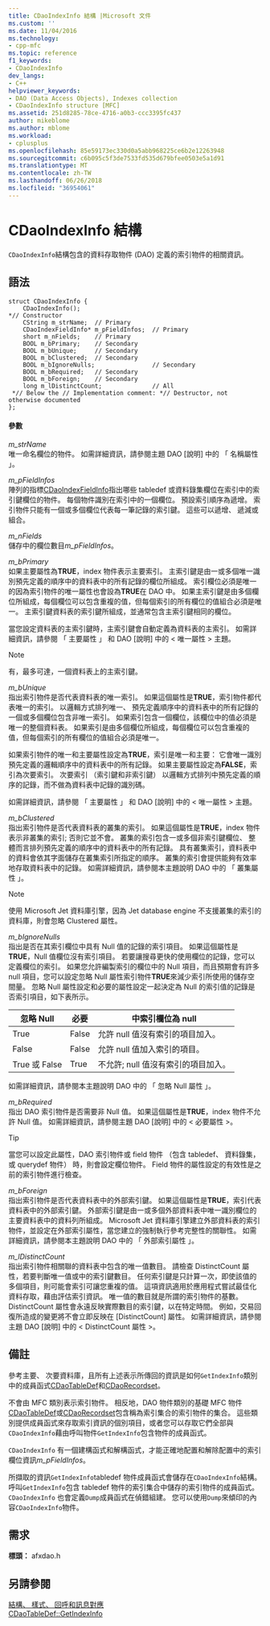 ```yaml
---
title: CDaoIndexInfo 結構 |Microsoft 文件
ms.custom: ''
ms.date: 11/04/2016
ms.technology:
- cpp-mfc
ms.topic: reference
f1_keywords:
- CDaoIndexInfo
dev_langs:
- C++
helpviewer_keywords:
- DAO (Data Access Objects), Indexes collection
- CDaoIndexInfo structure [MFC]
ms.assetid: 251d8285-78ce-4716-a0b3-ccc3395fc437
author: mikeblome
ms.author: mblome
ms.workload:
- cplusplus
ms.openlocfilehash: 85e59173ec330d0a5abb968225ce6b2e12263948
ms.sourcegitcommit: c6b095c5f3de7533fd535d679bfee0503e5a1d91
ms.translationtype: MT
ms.contentlocale: zh-TW
ms.lasthandoff: 06/26/2018
ms.locfileid: "36954061"
---
```

# <a name="cdaoindexinfo-structure"></a>CDaoIndexInfo 結構
`CDaoIndexInfo`結構包含的資料存取物件 (DAO) 定義的索引物件的相關資訊。  
  
## <a name="syntax"></a>語法  
  
```  
struct CDaoIndexInfo {  
    CDaoIndexInfo();
*// Constructor  
    CString m_strName;  // Primary  
    CDaoIndexFieldInfo* m_pFieldInfos;  // Primary  
    short m_nFields;    // Primary  
    BOOL m_bPrimary;    // Secondary  
    BOOL m_bUnique;     // Secondary  
    BOOL m_bClustered;  // Secondary  
    BOOL m_bIgnoreNulls;                // Secondary  
    BOOL m_bRequired;   // Secondary  
    BOOL m_bForeign;    // Secondary  
    long m_lDistinctCount;              // All  
 *// Below the // Implementation comment: *// Destructor, not otherwise documented  
};   
```  
  
#### <a name="parameters"></a>參數  
 *m_strName*  
 唯一命名欄位的物件。 如需詳細資訊，請參閱主題 DAO [說明] 中的 「 名稱屬性 」。  
  
 *m_pFieldInfos*  
 陣列的指標[CDaoIndexFieldInfo](../../mfc/reference/cdaoindexfieldinfo-structure.md)指出哪些 tabledef 或資料錄集欄位在索引中的索引鍵欄位的物件。 每個物件識別在索引中的一個欄位。 預設索引順序為遞增。 索引物件只能有一個或多個欄位代表每一筆記錄的索引鍵。 這些可以遞增、 遞減或組合。  
  
 *m_nFields*  
 儲存中的欄位數目*m_pFieldInfos*。  
  
 *m_bPrimary*  
 如果主要屬性為**TRUE**，index 物件表示主要索引。 主索引鍵是由一或多個唯一識別預先定義的順序中的資料表中的所有記錄的欄位所組成。 索引欄位必須是唯一的因為索引物件的唯一屬性也會設為**TRUE**在 DAO 中。 如果主索引鍵是由多個欄位所組成，每個欄位可以包含重複的值，但每個索引的所有欄位的值組合必須是唯一。 主索引鍵資料表的索引鍵所組成，並通常包含主索引鍵相同的欄位。  
  
 當您設定資料表的主索引鍵時，主索引鍵會自動定義為資料表的主索引。 如需詳細資訊，請參閱 「 主要屬性 」 和 DAO [說明] 中的 < 唯一屬性 > 主題。  
  
> [!NOTE]
>  有，最多可達，一個資料表上的主索引鍵。  
  
 *m_bUnique*  
 指出索引物件是否代表資料表的唯一索引。 如果這個屬性是**TRUE**，索引物件都代表唯一的索引。 以邏輯方式排列唯一、 預先定義順序中的資料表中的所有記錄的一個或多個欄位包含非唯一索引。 如果索引包含一個欄位，該欄位中的值必須是唯一的整個資料表。 如果索引是由多個欄位所組成，每個欄位可以包含重複的值，但每個索引的所有欄位的值組合必須是唯一。  
  
 如果索引物件的唯一和主要屬性設定為**TRUE**，索引是唯一和主要： 它會唯一識別預先定義的邏輯順序中的資料表中的所有記錄。 如果主要屬性設定為**FALSE**，索引為次要索引。 次要索引 （索引鍵和非索引鍵） 以邏輯方式排列中預先定義的順序的記錄，而不做為資料表中記錄的識別碼。  
  
 如需詳細資訊，請參閱 「 主要屬性 」 和 DAO [說明] 中的 < 唯一屬性 > 主題。  
  
 *m_bClustered*  
 指出索引物件是否代表資料表的叢集的索引。 如果這個屬性是**TRUE**，index 物件表示非叢集的索引; 否則它並不會。 叢集的索引包含一或多個非索引鍵欄位、 整體而言排列預先定義的順序中的資料表中的所有記錄。 具有叢集索引，資料表中的資料會依其字面儲存在叢集索引所指定的順序。 叢集的索引會提供能夠有效率地存取資料表中的記錄。 如需詳細資訊，請參閱本主題說明 DAO 中的 「 叢集屬性 」。  
  
> [!NOTE]
>  使用 Microsoft Jet 資料庫引擎，因為 Jet database engine 不支援叢集的索引的資料庫，則會忽略 Clustered 屬性。  
  
 *m_bIgnoreNulls*  
 指出是否在其索引欄位中具有 Null 值的記錄的索引項目。 如果這個屬性是**TRUE**，Null 值欄位沒有索引項目。 若要讓搜尋更快的使用欄位的記錄，您可以定義欄位的索引。 如果您允許編製索引的欄位中的 Null 項目，而且預期會有許多 null 項目，您可以設定忽略 Null 屬性索引物件**TRUE**來減少索引所使用的儲存空間量。 忽略 Null 屬性設定和必要的屬性設定一起決定為 Null 的索引值的記錄是否索引項目，如下表所示。  
  
|忽略 Null|必要|中索引欄位為 null|  
|-----------------|--------------|-------------------------|  
|True|False|允許 null 值沒有索引的項目加入。|  
|False|False|允許 null 值加入索引的項目。|  
|True 或 False|True|不允許; null 值沒有索引的項目加入。|  
  
 如需詳細資訊，請參閱本主題說明 DAO 中的 「 忽略 Null 屬性 」。  
  
 *m_bRequired*  
 指出 DAO 索引物件是否需要非 Null 值。 如果這個屬性是**TRUE**，index 物件不允許 Null 值。 如需詳細資訊，請參閱主題 DAO [說明] 中的 < 必要屬性 >。  
  
> [!TIP]
>  當您可以設定此屬性，DAO 索引物件或 field 物件 （包含 tabledef、 資料錄集，或 querydef 物件） 時，則會設定欄位物件。 Field 物件的屬性設定的有效性是之前的索引物件進行檢查。  
  
 *m_bForeign*  
 指出索引物件是否代表資料表中的外部索引鍵。 如果這個屬性是**TRUE**，索引代表資料表中的外部索引鍵。 外部索引鍵是由一或多個外部資料表中唯一識別欄位的主要資料表中的資料列所組成。 Microsoft Jet 資料庫引擎建立外部資料表的索引物件，並設定在外部索引屬性，當您建立的強制執行參考完整性的關聯性。 如需詳細資訊，請參閱本主題說明 DAO 中的 「 外部索引屬性 」。  
  
 *m_lDistinctCount*  
 指出索引物件相關聯的資料表中包含的唯一值數目。 請檢查 DistinctCount 屬性，若要判斷唯一值或中的索引鍵數目。 任何索引鍵是只計算一次，即使該值的多個項目，則可能會索引可讓您重複的值。 這項資訊適用於應用程式嘗試最佳化資料存取，藉由評估索引資訊。 唯一值的數目就是所謂的索引物件的基數。 DistinctCount 屬性會永遠反映實際數目的索引鍵，以在特定時間。 例如，交易回復所造成的變更將不會立即反映在 [DistinctCount] 屬性。 如需詳細資訊，請參閱主題 DAO [說明] 中的 < DistinctCount 屬性 >。  
  
## <a name="remarks"></a>備註  
 參考主要、 次要資料庫，且所有上述表示所傳回的資訊是如何`GetIndexInfo`類別中的成員函式[CDaoTableDef](../../mfc/reference/cdaotabledef-class.md#getindexinfo)和[CDaoRecordset](../../mfc/reference/cdaorecordset-class.md#getindexinfo)。  
  
 不會由 MFC 類別表示索引物件。 相反地，DAO 物件類別的基礎 MFC 物件[CDaoTableDef](../../mfc/reference/cdaotabledef-class.md)或[CDaoRecordset](../../mfc/reference/cdaorecordset-class.md)包含稱為索引集合的索引物件的集合。 這些類別提供成員函式來存取索引資訊的個別項目，或者您可以存取它們全部與`CDaoIndexInfo`藉由呼叫物件`GetIndexInfo`包含物件的成員函式。  
  
 `CDaoIndexInfo` 有一個建構函式和解構函式，才能正確地配置和解除配置中的索引欄位資訊*m_pFieldInfos*。  
  
 所擷取的資訊`GetIndexInfo`tabledef 物件成員函式會儲存在`CDaoIndexInfo`結構。 呼叫`GetIndexInfo`包含 tabledef 物件的索引集合中儲存的索引物件的成員函式。 `CDaoIndexInfo` 也會定義`Dump`成員函式在偵錯組建。 您可以使用`Dump`來傾印的內容`CDaoIndexInfo`物件。  
  
## <a name="requirements"></a>需求  
 **標頭：** afxdao.h  
  
## <a name="see-also"></a>另請參閱  
 [結構、 樣式、 回呼和訊息對應](../../mfc/reference/structures-styles-callbacks-and-message-maps.md)   
 [CDaoTableDef::GetIndexInfo](../../mfc/reference/cdaotabledef-class.md#getindexinfo)

